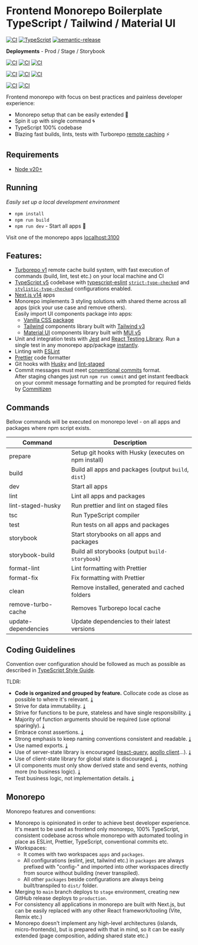 # Frontend Monorepo Boilerplate TypeScript / Tailwind / Material UI

[![CI][ci-badge]][ci-url]
[![TypeScript][typescript-badge]][typescript-url]
[![semantic-release][semantic-badge]][semantic-url]

**Deployments** - Prod / Stage / Storybook

[![CI][deploy-app-prod-badge]][deploy-app-prod-url]
[![CI][deploy-app-stage-badge]][deploy-app-stage-url]
[![CI][deploy-app-storybook-badge]][deploy-app-storybook-url]

[![CI][deploy-website-prod-badge]][deploy-website-prod-url]
[![CI][deploy-website-stage-badge]][deploy-website-stage-url]
[![CI][deploy-website-storybook-badge]][deploy-website-storybook-url]

[![CI][deploy-ui-prod-badge]][deploy-ui-prod-url]
[![CI][deploy-ui-stage-badge]][deploy-ui-stage-url]

Frontend monorepo with focus on best practices and painless developer experience:

- Monorepo setup that can be easily extended 🔧
- Spin it up with single command 🌀
- TypeScript 100% codebase
- Blazing fast builds, lints, tests with Turborepo [remote caching](https://turborepo.org/docs/core-concepts/remote-caching) ⚡

## Requirements

- [Node v20+](https://nodejs.org/)

## Running

_Easily set up a local development environment_

- `npm install`
- `npm run build`
- `npm run dev` - Start all apps 🚀

Visit one of the monorepo apps [localhost:3100](http://localhost:3100/)

## Features:

- [Turborepo v1](https://turborepo.org/) remote cache build system, with fast execution of commands (build, lint, test etc.) on your local machine and CI
- [TypeScript v5](https://github.com/microsoft/TypeScript) codebase with [typescript-eslint](https://github.com/typescript-eslint/typescript-eslint) [`strict-type-checked`](https://typescript-eslint.io/linting/configs/#strict-type-checked) and
  [`stylistic-type-checked`](https://typescript-eslint.io/linting/configs/#stylistic-type-checked) configurations enabled.
- [Next.js v14](https://github.com/vercel/next.js) apps
- Monorepo implements 3 styling solutions with shared theme across all apps (pick your use case and remove others).  
  Easily import UI components package into apps:
  - [Vanilla CSS package](https://github.com/mkosir/frontend-monorepo-boilerplate/tree/main/packages/ui)
  - [Tailwind](https://github.com/mkosir/frontend-monorepo-boilerplate/tree/main/packages/ui-tailwind) components library built with [Tailwind v3](https://tailwindcss.com/)
  - [Material UI](https://github.com/mkosir/frontend-monorepo-boilerplate/tree/main/packages/ui-mui) components library built with [MUI v5](https://mui.com/)
- Unit and integration tests with [Jest](https://github.com/facebook/jest) and [React Testing Library](https://github.com/testing-library/react-testing-library). Run a single test in any monorepo app/package [instantly](https://github.com/mkosir/typescript-style-guide/raw/main/misc/vscode-jest-runner.gif).
- Linting with [ESLint](https://eslint.org/)
- [Prettier](https://prettier.io/) code formatter
- Git hooks with [Husky](https://github.com/typicode/husky) and [lint-staged](https://github.com/okonet/lint-staged)
- Commit messages must meet [conventional commits](https://www.conventionalcommits.org/en/v1.0.0/) format.  
  After staging changes just run `npm run commit` and get instant feedback on your commit message formatting and be prompted for required fields by [Commitizen](https://github.com/commitizen/cz-cli)

## Commands

Bellow commands will be executed on monorepo level - on all apps and packages where npm script exists.

| Command             | Description                                          |
| ------------------- | ---------------------------------------------------- |
| prepare             | Setup git hooks with Husky (executes on npm install) |
| build               | Build all apps and packages (output `build`, `dist`) |
| dev                 | Start all apps                                       |
| lint                | Lint all apps and packages                           |
| lint-staged-husky   | Run prettier and lint on staged files                |
| tsc                 | Run TypeScript compiler                              |
| test                | Run tests on all apps and packages                   |
| storybook           | Start storybooks on all apps and packages            |
| storybook-build     | Build all storybooks (output `build-storybook`)      |
| format-lint         | Lint formatting with Prettier                        |
| format-fix          | Fix formatting with Prettier                         |
| clean               | Remove installed, generated and cached folders       |
| remove-turbo-cache  | Removes Turborepo local cache                        |
| update-dependencies | Update dependencies to their latest versions         |

## Coding Guidelines

Convention over configuration should be followed as much as possible as described in [TypeScript Style Guide](https://github.com/mkosir/typescript-style-guide).

TLDR:

- **Code is organized and grouped by feature.** Collocate code as close as possible to where it's relevant. [&#11107;](https://mkosir.github.io/typescript-style-guide/#code-collocation)
- Strive for data immutability. [&#11107;](https://mkosir.github.io/typescript-style-guide/#data-immutability)
- Strive for functions to be pure, stateless and have single responsibility. [&#11107;](https://mkosir.github.io/typescript-style-guide/#functions)
- Majority of function arguments should be required (use optional sparingly). [&#11107;](https://mkosir.github.io/typescript-style-guide/#required--optional-args)
- Embrace const assertions. [&#11107;](https://mkosir.github.io/typescript-style-guide/#const-assertion)
- Strong emphasis to keep naming conventions consistent and readable. [&#11107;](https://mkosir.github.io/typescript-style-guide/#naming-conventions)
- Use named exports. [&#11107;](https://mkosir.github.io/typescript-style-guide/#named-export)
- Use of server-state library is encouraged ([react-query](https://github.com/tanstack/query), [apollo client](https://github.com/apollographql/apollo-client)...). [&#11107;](https://mkosir.github.io/typescript-style-guide/#store--pass-data)
- Use of client-state library for global state is discouraged. [&#11107;](https://mkosir.github.io/typescript-style-guide/#store--pass-data)
- UI components must only show derived state and send events, nothing more (no business logic). [&#11107;](https://mkosir.github.io/typescript-style-guide/#component-types)
- Test business logic, not implementation details. [&#11107;](https://mkosir.github.io/typescript-style-guide/#what--how-to-test)

## Monorepo

Monorepo features and conventions:

- Monorepo is opinionated in order to achieve best developer experience. It's meant to be used as frontend only monorepo, 100% TypeScript, consistent codebase across whole monorepo with automated tooling in place as ESLint, Prettier, TypeScript, conventional commits etc.
- Workspaces:
  - It comes with two workspaces `apps` and `packages`.
  - All configurations (eslint, jest, tailwind etc.) in `packages` are always prefixed with "config-" and imported into other workspaces directly from source without building (never transpiled).
  - All other `packages` beside configurations are always being built/transpiled to `dist/` folder.
- Merging to `main` branch deploys to `stage` environment, creating new GitHub release deploys to `production`.
- For consistency all applications in monorepo are built with Next.js, but can be easily replaced with any other React framework/tooling (Vite, Remix etc.)
- Monorepo doesn't implement any high-level architectures (islands, micro-frontends), but is prepared with that in mind, so it can be easily extended (page composition, adding shared state etc.)

[ci-badge]: https://github.com/mkosir/frontend-monorepo-boilerplate/actions/workflows/CI.yml/badge.svg
[ci-url]: https://github.com/mkosir/frontend-monorepo-boilerplate/actions/workflows/CI.yml
[typescript-badge]: https://badges.frapsoft.com/typescript/code/typescript.svg?v=101
[typescript-url]: https://github.com/microsoft/TypeScript
[semantic-badge]: https://img.shields.io/badge/%20%20%F0%9F%93%A6%F0%9F%9A%80-semantic--release-e10079.svg
[semantic-url]: https://github.com/semantic-release/semantic-release

<!-- Deployments  App -->

[deploy-app-prod-badge]: https://img.shields.io/badge/App-prod-blue?logo=netlify&logoColor=white
[deploy-app-prod-url]: https://turbo-app-prod.netlify.app/
[deploy-app-stage-badge]: https://img.shields.io/badge/App-stage-blue?logo=netlify&logoColor=white
[deploy-app-stage-url]: https://turbo-app-stage.netlify.app/
[deploy-app-storybook-badge]: https://img.shields.io/badge/App-storybook-blue?logo=storybook&logoColor=white
[deploy-app-storybook-url]: https://turbo-app-storybook.netlify.app/

<!-- Deployments  Website -->

[deploy-website-prod-badge]: https://img.shields.io/badge/Website-prod-blue?logo=netlify&logoColor=white
[deploy-website-prod-url]: https://turbo-website-prod.netlify.app/
[deploy-website-stage-badge]: https://img.shields.io/badge/Website-stage-blue?logo=netlify&logoColor=white
[deploy-website-stage-url]: https://turbo-website-stage.netlify.app/
[deploy-website-storybook-badge]: https://img.shields.io/badge/Website-storybook-blue?logo=storybook&logoColor=white
[deploy-website-storybook-url]: https://turbo-website-storybook.netlify.app/

<!-- Deployments  UI -->

[deploy-ui-prod-badge]: https://img.shields.io/badge/UI%20(shared%20lib)-prod-blue?logo=storybook&logoColor=white
[deploy-ui-prod-url]: https://turbo-ui-prod.netlify.app/
[deploy-ui-stage-badge]: https://img.shields.io/badge/UI%20(shared%20lib)-stage-blue?logo=storybook&logoColor=white
[deploy-ui-stage-url]: https://turbo-ui-stage.netlify.app/
